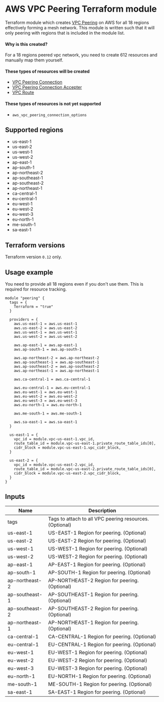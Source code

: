 # AWS VPC Peering Terraform module

Terraform module which creates [VPC Peering](https://docs.aws.amazon.com/vpc/latest/peering/what-is-vpc-peering.html) on AWS for all 18 regions effectively forming a mesh network.
This module is written such that it will only peering with regions that is included in the module list. 

#### Why is this created?
For a 18 regions peered vpc network, you need to create 612 resources and manually map them yourself.   

#### These types of resources will be created
* [VPC Peering Connection](https://www.terraform.io/docs/providers/aws/r/vpc_peering_connection.html)
* [VPC Peering Connection Accepter](https://www.terraform.io/docs/providers/aws/r/vpc_peering_connection_accepter.html)
* [VPC Route](https://www.terraform.io/docs/providers/aws/r/route.html)

#### These types of resources is not yet supported
* `aws_vpc_peering_connection_options`

## Supported regions
* us-east-1
* us-east-2
* us-west-1
* us-west-2
* ap-east-1
* ap-south-1
* ap-northeast-2
* ap-southeast-1
* ap-southeast-2
* ap-northeast-1
* ca-central-1
* eu-central-1
* eu-west-1
* eu-west-2
* eu-west-3
* eu-north-1
* me-south-1
* sa-east-1

## Terraform versions

Terraform version `0.12` only.

## Usage example
You need to provide all 18 regions even if you don't use them. 
This is required for resource tracking.

```hcl-terraform
module "peering" {
  tags = {
    Terraform = "true"
  }

  providers = {
    aws.us-east-1 = aws.us-east-1
    aws.us-east-2 = aws.us-east-2
    aws.us-west-1 = aws.us-west-1
    aws.us-west-2 = aws.us-west-2

    aws.ap-east-1 = aws.ap-east-1
    aws.ap-south-1 = aws.ap-south-1

    aws.ap-northeast-2 = aws.ap-northeast-2
    aws.ap-southeast-1 = aws.ap-southeast-1
    aws.ap-southeast-2 = aws.ap-southeast-2
    aws.ap-northeast-1 = aws.ap-northeast-1

    aws.ca-central-1 = aws.ca-central-1

    aws.eu-central-1 = aws.eu-central-1
    aws.eu-west-1 = aws.eu-west-1
    aws.eu-west-2 = aws.eu-west-2
    aws.eu-west-3 = aws.eu-west-3
    aws.eu-north-1 = aws.eu-north-1

    aws.me-south-1 = aws.me-south-1

    aws.sa-east-1 = aws.sa-east-1
  }

  us-east-1 = {
    vpc_id = module.vpc-us-east-1.vpc_id,
    route_table_id = module.vpc-us-east-1.private_route_table_ids[0],
    cidr_block = module.vpc-us-east-1.vpc_cidr_block,
  }

  us-east-2 = {
    vpc_id = module.vpc-us-east-2.vpc_id,
    route_table_id = module.vpc-us-east-2.private_route_table_ids[0],
    cidr_block = module.vpc-us-east-2.vpc_cidr_block,
  }
}
```

## Inputs

| Name | Description |
|------|-------------|
| tags | Tags to attach to all VPC peering resources. (Optional) |
| us-east-1 | US-EAST-1 Region for peering. (Optional) |
| us-east-2 | US-EAST-2 Region for peering. (Optional) |
| us-west-1 | US-WEST-1 Region for peering. (Optional) |
| us-west-2 | US-WEST-2 Region for peering. (Optional) |
| ap-east-1 | AP-EAST-1 Region for peering. (Optional) |
| ap-south-1 | AP-SOUTH-1 Region for peering. (Optional) |
| ap-northeast-2 | AP-NORTHEAST-2 Region for peering. (Optional) |
| ap-southeast-1 | AP-SOUTHEAST-1 Region for peering. (Optional) |
| ap-southeast-2 | AP-SOUTHEAST-2 Region for peering. (Optional) |
| ap-northeast-1 | AP-NORTHEAST-1 Region for peering. (Optional) |
| ca-central-1 | CA-CENTRAL-1 Region for peering. (Optional) |
| eu-central-1 | EU-CENTRAL-1 Region for peering. (Optional) |
| eu-west-1 | EU-WEST-1 Region for peering. (Optional) |
| eu-west-2 | EU-WEST-2 Region for peering. (Optional) |
| eu-west-3 | EU-WEST-3 Region for peering. (Optional) |
| eu-north-1 | EU-NORTH-1 Region for peering. (Optional) |
| me-south-1 | ME-SOUTH-1 Region for peering. (Optional) |
| sa-east-1 | SA-EAST-1 Region for peering. (Optional) |

